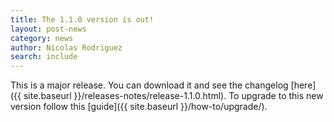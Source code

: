 ```yaml
---
title: The 1.1.0 version is out!
layout: post-news
category: news
author: Nicolas Rodriguez
search: include
---
```


This is a major release.
You can download it and see the changelog [here]({{ site.baseurl }}/releases-notes/release-1.1.0.html).
To upgrade to this new version follow this [guide]({{ site.baseurl }}/how-to/upgrade/).
